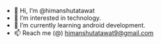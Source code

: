 - 👋 Hi, I’m @himanshutatawat
- 👀 I’m interested in technology.
- 🌱 I’m currently learning android development. 
- 📫 Reach me (@) himanshutatawat9@gmail.com 

<!---
himanshutatawat/himanshutatawat is a ✨ special ✨ repository because its `README.md` (this file) appears on your GitHub profile.
You can click the Preview link to take a look at your changes.
--->
